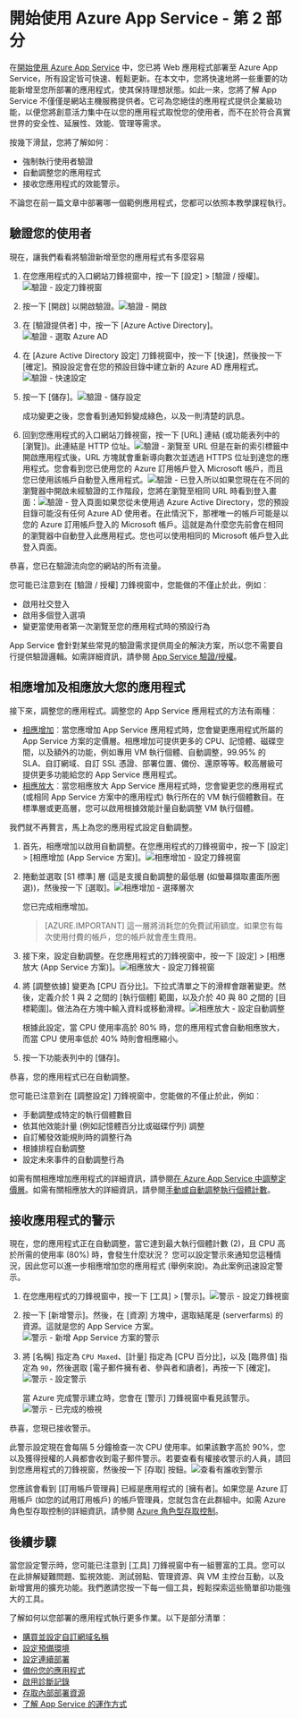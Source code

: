 <properties 
	pageTitle="在 Azure App Service 中開始使用 Web 應用程式 - 第 2 部分" 
	description="在 App Service 中點按幾下滑鼠，即可將重要的操作功能新增至您的 Web 應用程式。" 
	services="app-service\web"
	documentationCenter=""
	authors="cephalin" 
	manager="wpickett" 
	editor="" 
/>

<tags 
	ms.service="app-service-web" 
	ms.workload="web" 
	ms.tgt_pltfrm="na" 
	ms.devlang="na" 
	ms.topic="hero-article"
	ms.date="03/17/2016" 
	ms.author="cephalin"
/>

# 開始使用 Azure App Service - 第 2 部分

在[開始使用 Azure App Service](app-service-web-get-started.md) 中，您已將 Web 應用程式部署至 Azure App Service，所有設定皆可快速、輕鬆更新。在本文中，您將快速地將一些重要的功能新增至您所部署的應用程式，使其保持理想狀態。如此一來，您將了解 App Service 不僅僅是網站主機服務提供者。它可為您絕佳的應用程式提供企業級功能，以便您將創意活力集中在以您的應用程式取悅您的使用者，而不在於符合真實世界的安全性、延展性、效能、管理等需求。

按幾下滑鼠，您將了解如何︰

- 強制執行使用者驗證
- 自動調整您的應用程式
- 接收您應用程式的效能警示。

不論您在前一篇文章中部署哪一個範例應用程式，您都可以依照本教學課程執行。

## 驗證您的使用者

現在，讓我們看看將驗證新增至您的應用程式有多麼容易

1. 在您應用程式的入口網站刀鋒視窗中，按一下 [設定] > [驗證 / 授權]。![驗證 - 設定刀鋒視窗](./media/app-service-web-get-started/aad-login-settings.png)
    
2. 按一下 [開啟] 以開啟驗證。![驗證 - 開啟](./media/app-service-web-get-started/aad-login-auth-on.png)
    
4. 在 [驗證提供者] 中，按一下 [Azure Active Directory]。![驗證 - 選取 Azure AD](./media/app-service-web-get-started/aad-login-config.png)

5. 在 [Azure Active Directory 設定] 刀鋒視窗中，按一下 [快速]，然後按一下 [確定]。預設設定會在您的預設目錄中建立新的 Azure AD 應用程式。![驗證 - 快速設定](./media/app-service-web-get-started/aad-login-express.png)

6. 按一下 [儲存]。![驗證 - 儲存設定](./media/app-service-web-get-started/aad-login-save.png)

    成功變更之後，您會看到通知鈴變成綠色，以及一則清楚的訊息。

7. 回到您應用程式的入口網站刀鋒視窗，按一下 [URL] 連結 (或功能表列中的 [瀏覽])。此連結是 HTTP 位址。![驗證 - 瀏覽至 URL](./media/app-service-web-get-started/aad-login-browse-click.png) 但是在新的索引標籤中開啟應用程式後，URL 方塊就會重新導向數次並透過 HTTPS 位址到達您的應用程式。您會看到您已使用您的 Azure 訂用帳戶登入 Microsoft 帳戶，而且您已使用該帳戶自動登入應用程式。![驗證 - 已登入](./media/app-service-web-get-started/aad-login-browse-http-postclick.png)所以如果您現在在不同的瀏覽器中開啟未經驗證的工作階段，您將在瀏覽至相同 URL 時看到登入畫面：![驗證 - 登入頁面](./media/app-service-web-get-started/aad-login-browse.png)如果您從未使用過 Azure Active Directory，您的預設目錄可能沒有任何 Azure AD 使用者。在此情況下，那裡唯一的帳戶可能是以您的 Azure 訂用帳戶登入的 Microsoft 帳戶。這就是為什麼您先前會在相同的瀏覽器中自動登入此應用程式。您也可以使用相同的 Microsoft 帳戶登入此登入頁面。

恭喜，您已在驗證流向您的網站的所有流量。

您可能已注意到在 [驗證 / 授權] 刀鋒視窗中，您能做的不僅止於此，例如︰

- 啟用社交登入
- 啟用多個登入選項
- 變更當使用者第一次瀏覽至您的應用程式時的預設行為

App Service 會針對某些常見的驗證需求提供周全的解決方案，所以您不需要自行提供驗證邏輯。如需詳細資訊，請參閱 [App Service 驗證/授權](/blog/announcing-app-service-authentication-authorization/)。

## 相應增加及相應放大您的應用程式

接下來，調整您的應用程式。調整您的 App Service 應用程式的方法有兩種︰

- [相應增加](https://en.wikipedia.org/wiki/Scalability#Horizontal_and_vertical_scaling)︰當您應增加 App Service 應用程式時，您會變更應用程式所屬的 App Service 方案的定價層。相應增加可提供更多的 CPU、記憶體、磁碟空間，以及額外的功能，例如專用 VM 執行個體、自動調整，99.95% 的 SLA、自訂網域、自訂 SSL 憑證、部署位置、備份、還原等等。較高層級可提供更多功能給您的 App Service 應用程式。  
- [相應放大](https://en.wikipedia.org/wiki/Scalability#Horizontal_and_vertical_scaling)︰當您相應放大 App Service 應用程式時，您會變更您的應用程式 (或相同 App Service 方案中的應用程式) 執行所在的 VM 執行個體數目。在標準層或更高層，您可以啟用根據效能計量自動調整 VM 執行個體。 

我們就不再贅言，馬上為您的應用程式設定自動調整。

1. 首先，相應增加以啟用自動調整。在您應用程式的刀鋒視窗中，按一下 [設定] > [相應增加 (App Service 方案)]。![相應增加 - 設定刀鋒視窗](./media/app-service-web-get-started/scale-up-settings.png)

2. 捲動並選取 [S1 標準] 層 (這是支援自動調整的最低層 (如螢幕擷取畫面所圈選))，然後按一下 [選取]。![相應增加 - 選擇層次](./media/app-service-web-get-started/scale-up-select.png)

    您已完成相應增加。
    
    >[AZURE.IMPORTANT] 這一層將消耗您的免費試用額度。如果您有每次使用付費的帳戶，您的帳戶就會產生費用。
    
3. 接下來，設定自動調整。在您應用程式的刀鋒視窗中，按一下 [設定] > [相應放大 (App Service 方案)]。![相應放大 - 設定刀鋒視窗](./media/app-service-web-get-started/scale-out-settings.png)

4. 將 [調整依據] 變更為 [CPU 百分比]。下拉式清單之下的滑桿會跟著變更。然後，定義介於 1 與 2 之間的 [執行個體] 範圍，以及介於 40 與 80 之間的 [目標範圍]。做法為在方塊中輸入資料或移動滑桿。![相應放大 - 設定自動調整](./media/app-service-web-get-started/scale-out-configure.png)
    
    根據此設定，當 CPU 使用率高於 80% 時，您的應用程式會自動相應放大，而當 CPU 使用率低於 40% 時則會相應縮小。
    
5. 按一下功能表列中的 [儲存]。

恭喜，您的應用程式已在自動調整。

您可能已注意到在 [調整設定] 刀鋒視窗中，您能做的不僅止於此，例如︰

- 手動調整成特定的執行個體數目
- 依其他效能計量 (例如記憶體百分比或磁碟佇列) 調整
- 自訂觸發效能規則時的調整行為
- 根據排程自動調整
- 設定未來事件的自動調整行為

如需有關相應增加應用程式的詳細資訊，請參閱[在 Azure App Service 中調整定價層](../app-service/app-service-scale.md)。如需有關相應放大的詳細資訊，請參閱[手動或自動調整執行個體計數](../azure-portal/insights-how-to-scale.md)。

## 接收應用程式的警示

現在，您的應用程式正在自動調整，當它達到最大執行個體計數 (2)，且 CPU 高於所需的使用率 (80%) 時，會發生什麼狀況？ 您可以設定警示來通知您這種情況，因此您可以進一步相應增加您的應用程式 (舉例來說)。為此案例迅速設定警示。

1. 在您應用程式的刀鋒視窗中，按一下 [工具] > [警示]。![警示 - 設定刀鋒視窗](./media/app-service-web-get-started/alert-settings.png)

2. 按一下 [新增警示]。然後，在 [資源] 方塊中，選取結尾是 (serverfarms) 的資源。這就是您的 App Service 方案。![警示 - 新增 App Service 方案的警示](./media/app-service-web-get-started/alert-add.png)

3. 將 [名稱] 指定為 `CPU Maxed`、[計量] 指定為 [CPU 百分比]，以及 [臨界值] 指定為 `90`，然後選取 [電子郵件擁有者、參與者和讀者]，再按一下 [確定]。![警示 - 設定警示](./media/app-service-web-get-started/alert-configure.png)
    
    當 Azure 完成警示建立時，您會在 [警示] 刀鋒視窗中看見該警示。![警示 - 已完成的檢視](./media/app-service-web-get-started/alert-done.png)

恭喜，您現已接收警示。

此警示設定現在會每隔 5 分鐘檢查一次 CPU 使用率。如果該數字高於 90%，您以及獲得授權的人員都會收到電子郵件警示。若要查看有權接收警示的人員，請回到您應用程式的刀鋒視窗，然後按一下 [存取] 按鈕。![查看有誰收到警示](./media/app-service-web-get-started/alert-rbac.png)

您應該會看到 [訂用帳戶管理員] 已經是應用程式的 [擁有者]。如果您是 Azure 訂用帳戶 (如您的試用訂用帳戶) 的帳戶管理員，您就包含在此群組中。如需 Azure 角色型存取控制的詳細資訊，請參閱 [Azure 角色型存取控制](../active-directory/role-based-access-control-configure.md)。

## 後續步驟

當您設定警示時，您可能已注意到 [工具] 刀鋒視窗中有一組豐富的工具。您可以在此排解疑難問題、監視效能、測試弱點、管理資源、與 VM 主控台互動，以及新增實用的擴充功能。我們邀請您按一下每一個工具，輕鬆探索這些簡單卻功能強大的工具。

了解如何以您部署的應用程式執行更多作業。以下是部分清單︰

- [購買並設定自訂網域名稱](custom-dns-web-site-buydomains-web-app.md)
- [設定預備環境](web-sites-staged-publishing.md)
- [設定連續部署](web-sites-publish-source-control.md)
- [備份您的應用程式](web-sites-backup.md)
- [啟用診斷記錄](web-sites-enable-diagnostic-log.md)
- [存取內部部署資源](web-sites-hybrid-connection-get-started.md)
- [了解 App Service 的運作方式](../app-service/app-service-how-works-readme.md) 

<!---HONumber=AcomDC_0323_2016--->